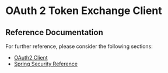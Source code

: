 # OAuth 2 Token Exchange Client

## Reference Documentation

For further reference, please consider the following sections:

* [OAuth2 Client](https://docs.spring.io/spring-boot/3.5.0-RC1/reference/web/spring-security.html#web.security.oauth2.client)
* [Spring Security Reference](https://docs.spring.io/spring-security/reference/index.html)